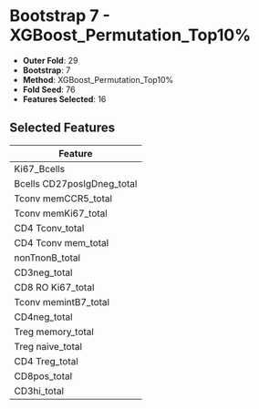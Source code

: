 # Bootstrap 7 - XGBoost_Permutation_Top10%

- **Outer Fold**: 29
- **Bootstrap**: 7
- **Method**: XGBoost_Permutation_Top10%
- **Fold Seed**: 76
- **Features Selected**: 16

## Selected Features

| Feature |
|---------|
| Ki67_Bcells |
| Bcells CD27posIgDneg_total |
| Tconv memCCR5_total |
| Tconv memKi67_total |
| CD4 Tconv_total |
| CD4 Tconv mem_total |
| nonTnonB_total |
| CD3neg_total |
| CD8 RO Ki67_total |
| Tconv memintB7_total |
| CD4neg_total |
| Treg memory_total |
| Treg naive_total |
| CD4 Treg_total |
| CD8pos_total |
| CD3hi_total |
